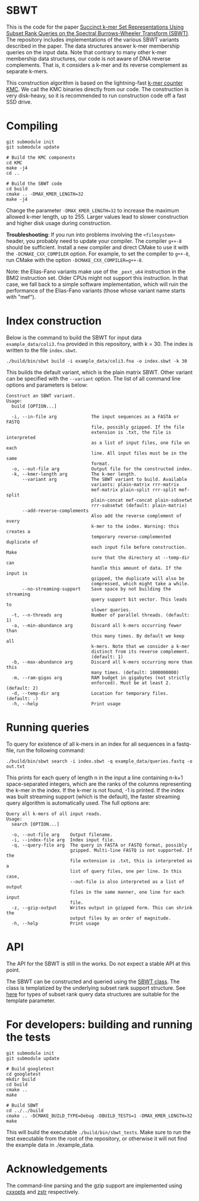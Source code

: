 # SBWT

This is the code for the paper [Succinct k-mer Set Representations Using Subset Rank Queries on the Spectral Burrows-Wheeler Transform (SBWT)](https://www.biorxiv.org/content/10.1101/2022.05.19.492613v1). The repository includes implementations of the various SBWT variants described in the paper. The data structures answer k-mer membership queries on the input data. Note that contrary to many other k-mer membership data structures, our code is not aware of DNA reverse complements. That is, it considers a k-mer and its reverse complement as separate k-mers.

This construction algorithm is based on the lightning-fast [k-mer counter KMC](https://github.com/refresh-bio/KMC). We call the KMC binaries directly from our code. The construction is very disk-heavy, so it is recommended to run construction code off a fast SSD drive.

# Compiling

```
git submodule init
git submodule update

# Build the KMC components
cd KMC
make -j4
cd ..

# Build the SBWT code
cd build
cmake .. -DMAX_KMER_LENGTH=32
make -j4
```

Change the parameter `-DMAX_KMER_LENGTH=32` to increase the maximum allowed k-mer length, up to 255. Larger values lead to slower construction and higher disk usage during construction.

**Troubleshooting**: If you run into problems involving the `<filesystem>` header, you probably need to update your compiler. The compiler `g++-8` should be sufficient. Install a new compiler and direct CMake to use it with the `-DCMAKE_CXX_COMPILER` option. For example, to set the compiler to `g++-8`, run CMake with the option `-DCMAKE_CXX_COMPILER=g++-8`. 

Note: the Elias-Fano variants make use of the `_pext_u64` instruction in the BMI2 instruction set. Older CPUs might not support this instruction. In that case, we fall back to a simple software implementation, which will ruin the performance of the Elias-Fano variants (those whose variant name starts with "mef").

# Index construction

Below is the command to build the SBWT for input data `example_data/coli3.fna` provided in this repository, with k = 30. The index is written to the file `index.sbwt`.

```
./build/bin/sbwt build -i example_data/coli3.fna -o index.sbwt -k 30
```

This builds the default variant, which is the plain matrix SBWT. Other variant can be specified with the `--variant` option.
The list of all command line options and parameters is below:

```
Construct an SBWT variant.
Usage:
  build [OPTION...]

  -i, --in-file arg             The input sequences as a FASTA or FASTQ 
                                file, possibly gzipped. If the file 
                                extension is .txt, the file is interpreted 
                                as a list of input files, one file on each 
                                line. All input files must be in the same 
                                format.
  -o, --out-file arg            Output file for the constructed index.
  -k, --kmer-length arg         The k-mer length.
      --variant arg             The SBWT variant to build. Available 
                                variants: plain-matrix rrr-matrix 
                                mef-matrix plain-split rrr-split mef-split 
                                plain-concat mef-concat plain-subsetwt 
                                rrr-subsetwt (default: plain-matrix)
      --add-reverse-complements
                                Also add the reverse complement of every 
                                k-mer to the index. Warning: this creates a 
                                temporary reverse-complemented duplicate of 
                                each input file before construction. Make 
                                sure that the directory at --temp-dir can 
                                handle this amount of data. If the input is 
                                gzipped, the duplicate will also be 
                                compressed, which might take a while.
      --no-streaming-support    Save space by not building the streaming 
                                query support bit vector. This leads to 
                                slower queries.
  -t, --n-threads arg           Number of parallel threads. (default: 1)
  -a, --min-abundance arg       Discard all k-mers occurring fewer than 
                                this many times. By default we keep all 
                                k-mers. Note that we consider a k-mer 
                                distinct from its reverse complement. 
                                (default: 1)
  -b, --max-abundance arg       Discard all k-mers occurring more than this 
                                many times. (default: 1000000000)
  -m, --ram-gigas arg           RAM budget in gigabytes (not strictly 
                                enforced). Must be at least 2. (default: 2)
  -d, --temp-dir arg            Location for temporary files. (default: .)
  -h, --help                    Print usage
```

# Running queries

To query for existence of all k-mers in an index for all sequences in a fastq-file, run the following command:

```
./build/bin/sbwt search -i index.sbwt -q example_data/queries.fastq -o out.txt
```

This prints for each query of length n in the input a line containing n-k+1 space-separated integers, which are the ranks of the columns representing the k-mer in the index. If the k-mer is not found, -1 is printed. If the index was built streaming support (which is the default), the faster streaming query algorithm is automatically used. The full options are:

```
Query all k-mers of all input reads.
Usage:
  search [OPTION...]

  -o, --out-file arg    Output filename.
  -i, --index-file arg  Index input file.
  -q, --query-file arg  The query in FASTA or FASTQ format, possibly 
                        gzipped. Multi-line FASTQ is not supported. If the 
                        file extension is .txt, this is interpreted as a 
                        list of query files, one per line. In this case, 
                        --out-file is also interpreted as a list of output 
                        files in the same manner, one line for each input 
                        file.
  -z, --gzip-output     Writes output in gzipped form. This can shrink the 
                        output files by an order of magnitude.
  -h, --help            Print usage
```

# API

The API for the SBWT is still in the works. Do not expect a stable API at this point.

The SBWT can be constructed and queried using the [SBWT class](https://htmlpreview.github.io/?https://github.com/algbio/SBWT/blob/master/doc/html/classsbwt_1_1SBWT.html). The class is templatized by the underlying subset rank support structure. See [here](https://htmlpreview.github.io/?https://github.com/algbio/SBWT/blob/master/doc/html/variants_8hh_source.html) for types of subset rank query data structures are suitable for the template parameter.

# For developers: building and running the tests 

```
git submodule init
git submodule update

# Build googletest
cd googletest
mkdir build
cd build
cmake ..
make

# Build SBWT
cd ../../build
cmake .. -DCMAKE_BUILD_TYPE=Debug -DBUILD_TESTS=1 -DMAX_KMER_LENGTH=32
make
```

This will build the executable `./build/bin/sbwt_tests`. Make sure to run the test executable from the root of the repository, or otherwise it will not find the example data in ./example_data.

# Acknowledgements

The command-line parsing and the gzip support are implemented using [cxxopts](https://github.com/jarro2783/cxxopts) and [zstr](https://github.com/mateidavid/zstr) respectively.
